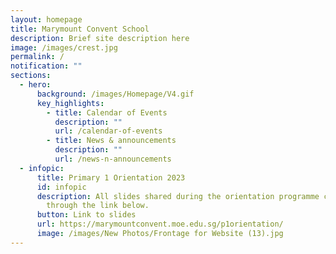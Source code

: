 ```yaml
---
layout: homepage
title: Marymount Convent School
description: Brief site description here
image: /images/crest.jpg
permalink: /
notification: ""
sections:
  - hero:
      background: /images/Homepage/V4.gif
      key_highlights:
        - title: Calendar of Events
          description: ""
          url: /calendar-of-events
        - title: News & announcements
          description: ""
          url: /news-n-announcements
  - infopic:
      title: Primary 1 Orientation 2023
      id: infopic
      description: All slides shared during the orientation programme can be accessed
        through the link below.
      button: Link to slides
      url: https://marymountconvent.moe.edu.sg/p1orientation/
      image: /images/New Photos/Frontage for Website (13).jpg
---
```

